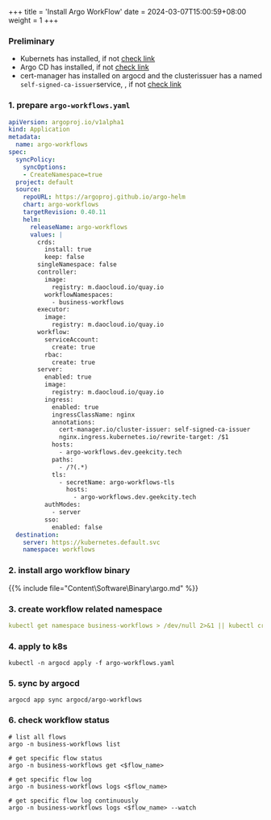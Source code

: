 +++
title = 'Install Argo WorkFlow'
date = 2024-03-07T15:00:59+08:00
weight = 1
+++

### Preliminary
- Kubernets has installed, if not [check link](kubernetes/command/install/index.html)
- Argo CD has installed, if not [check link](argo/argo-cd/argocd.html)
- cert-manager has installed on argocd and the clusterissuer has a named `self-signed-ca-issuer`service, , if not [check link](argo/argo-cd/application/cert_manager/index.html)

### 1. prepare `argo-workflows.yaml`

```yaml
apiVersion: argoproj.io/v1alpha1
kind: Application
metadata:
  name: argo-workflows
spec:
  syncPolicy:
    syncOptions:
    - CreateNamespace=true
  project: default
  source:
    repoURL: https://argoproj.github.io/argo-helm
    chart: argo-workflows
    targetRevision: 0.40.11
    helm:
      releaseName: argo-workflows
      values: |
        crds:
          install: true
          keep: false
        singleNamespace: false
        controller:
          image:
            registry: m.daocloud.io/quay.io
          workflowNamespaces:
            - business-workflows
        executor:
          image:
            registry: m.daocloud.io/quay.io
        workflow:
          serviceAccount:
            create: true
          rbac:
            create: true
        server:
          enabled: true
          image:
            registry: m.daocloud.io/quay.io
          ingress:
            enabled: true
            ingressClassName: nginx
            annotations:
              cert-manager.io/cluster-issuer: self-signed-ca-issuer
              nginx.ingress.kubernetes.io/rewrite-target: /$1
            hosts:
              - argo-workflows.dev.geekcity.tech
            paths:
              - /?(.*)
            tls:
              - secretName: argo-workflows-tls
                hosts:
                  - argo-workflows.dev.geekcity.tech
          authModes:
            - server
          sso:
            enabled: false
  destination:
    server: https://kubernetes.default.svc
    namespace: workflows
```

### 2. install argo workflow binary

{{% include file="Content\Software\Binary\argo.md" %}}

### 3. create workflow related namespace
```yaml
kubectl get namespace business-workflows > /dev/null 2>&1 || kubectl create namespace business-workflows
```


### 4. apply to k8s
```shell
kubectl -n argocd apply -f argo-workflows.yaml
```

### 5. sync by argocd
```shell
argocd app sync argocd/argo-workflows
```

### 6. check workflow status
```shell
# list all flows
argo -n business-workflows list
```

```shell
# get specific flow status
argo -n business-workflows get <$flow_name>
```

```shell
# get specific flow log
argo -n business-workflows logs <$flow_name>
```

```shell
# get specific flow log continuously
argo -n business-workflows logs <$flow_name> --watch
```
